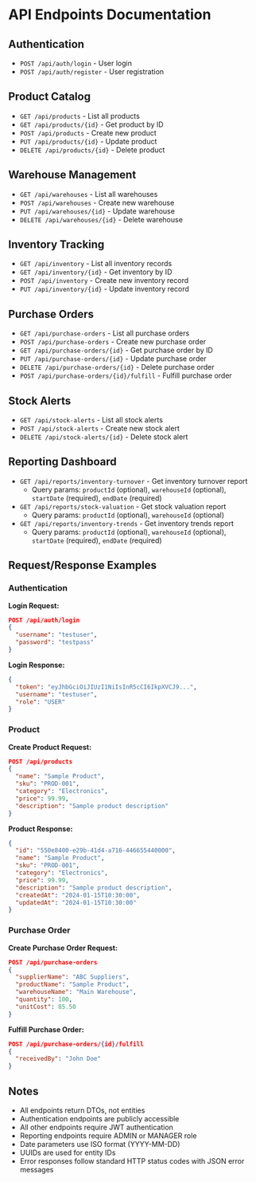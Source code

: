 # API Endpoints Documentation

## Authentication
- `POST /api/auth/login` - User login
- `POST /api/auth/register` - User registration

## Product Catalog
- `GET /api/products` - List all products
- `GET /api/products/{id}` - Get product by ID
- `POST /api/products` - Create new product
- `PUT /api/products/{id}` - Update product
- `DELETE /api/products/{id}` - Delete product

## Warehouse Management
- `GET /api/warehouses` - List all warehouses
- `POST /api/warehouses` - Create new warehouse
- `PUT /api/warehouses/{id}` - Update warehouse
- `DELETE /api/warehouses/{id}` - Delete warehouse

## Inventory Tracking
- `GET /api/inventory` - List all inventory records
- `GET /api/inventory/{id}` - Get inventory by ID
- `POST /api/inventory` - Create new inventory record
- `PUT /api/inventory/{id}` - Update inventory record

## Purchase Orders
- `GET /api/purchase-orders` - List all purchase orders
- `POST /api/purchase-orders` - Create new purchase order
- `GET /api/purchase-orders/{id}` - Get purchase order by ID
- `PUT /api/purchase-orders/{id}` - Update purchase order
- `DELETE /api/purchase-orders/{id}` - Delete purchase order
- `POST /api/purchase-orders/{id}/fulfill` - Fulfill purchase order

## Stock Alerts
- `GET /api/stock-alerts` - List all stock alerts
- `POST /api/stock-alerts` - Create new stock alert
- `DELETE /api/stock-alerts/{id}` - Delete stock alert

## Reporting Dashboard
- `GET /api/reports/inventory-turnover` - Get inventory turnover report
  - Query params: `productId` (optional), `warehouseId` (optional), `startDate` (required), `endDate` (required)
- `GET /api/reports/stock-valuation` - Get stock valuation report
  - Query params: `productId` (optional), `warehouseId` (optional)
- `GET /api/reports/inventory-trends` - Get inventory trends report
  - Query params: `productId` (optional), `warehouseId` (optional), `startDate` (required), `endDate` (required)

## Request/Response Examples

### Authentication

**Login Request:**
```json
POST /api/auth/login
{
  "username": "testuser",
  "password": "testpass"
}
```

**Login Response:**
```json
{
  "token": "eyJhbGciOiJIUzI1NiIsInR5cCI6IkpXVCJ9...",
  "username": "testuser",
  "role": "USER"
}
```

### Product

**Create Product Request:**
```json
POST /api/products
{
  "name": "Sample Product",
  "sku": "PROD-001",
  "category": "Electronics",
  "price": 99.99,
  "description": "Sample product description"
}
```

**Product Response:**
```json
{
  "id": "550e8400-e29b-41d4-a716-446655440000",
  "name": "Sample Product",
  "sku": "PROD-001",
  "category": "Electronics",
  "price": 99.99,
  "description": "Sample product description",
  "createdAt": "2024-01-15T10:30:00",
  "updatedAt": "2024-01-15T10:30:00"
}
```

### Purchase Order

**Create Purchase Order Request:**
```json
POST /api/purchase-orders
{
  "supplierName": "ABC Suppliers",
  "productName": "Sample Product",
  "warehouseName": "Main Warehouse",
  "quantity": 100,
  "unitCost": 85.50
}
```

**Fulfill Purchase Order:**
```json
POST /api/purchase-orders/{id}/fulfill
{
  "receivedBy": "John Doe"
}
```

## Notes
- All endpoints return DTOs, not entities
- Authentication endpoints are publicly accessible
- All other endpoints require JWT authentication
- Reporting endpoints require ADMIN or MANAGER role
- Date parameters use ISO format (YYYY-MM-DD)
- UUIDs are used for entity IDs
- Error responses follow standard HTTP status codes with JSON error messages